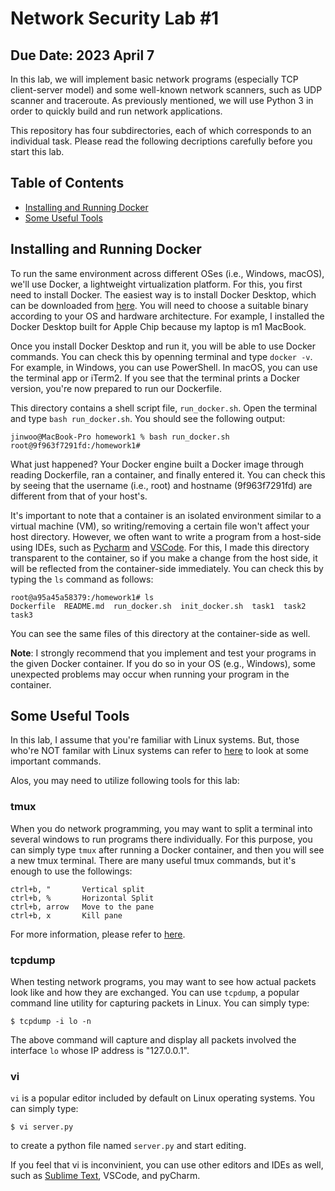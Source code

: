 # Network Security Lab #1

## Due Date: 2023 April 7

In this lab, we will implement basic network programs (especially TCP client-server model) and some well-known network scanners, such as UDP scanner and traceroute. As previously mentioned, we will use Python 3 in order to quickly build and run network applications.

This repository has four subdirectories, each of which corresponds to an individual task. Please read the following decriptions carefully before you start this lab.

## Table of Contents

* [Installing and Running Docker](#installing-and-running-docker)
* [Some Useful Tools](#some-useful-tools)

## Installing and Running Docker

To run the same environment across different OSes (i.e., Windows, macOS), we'll use Docker, a lightweight virtualization platform. For this, you first need to install Docker. The easiest way is to install Docker Desktop, which can be downloaded from [here](https://www.docker.com/products/docker-desktop/). You will need to choose a suitable binary according to your OS and hardware architecture. For example, I installed the Docker Desktop built for Apple Chip because my laptop is m1 MacBook. 

Once you install Docker Desktop and run it, you will be able to use Docker commands. You can check this by openning terminal and type `docker -v`. For example, in Windows, you can use PowerShell. In macOS, you can use the terminal app or iTerm2. If you see that the terminal prints a Docker version, you're now prepared to run our Dockerfile.

This directory contains a shell script file, `run_docker.sh`. Open the terminal and type `bash run_docker.sh`. You should see the following output:

```
jinwoo@MacBook-Pro homework1 % bash run_docker.sh
root@9f963f7291fd:/homework1#
```

What just happened? Your Docker engine built a Docker image through reading Dockerfile, ran a container, and finally entered it. You can check this by seeing that the username (i.e., root) and hostname (9f963f7291fd) are different from that of your host's.

It's important to note that a container is an isolated environment similar to a virtual machine (VM), so writing/removing a certain file won't affect your host directory. However, we often want to write a program from a host-side using IDEs, such as [Pycharm](https://www.jetbrains.com/ko-kr/pycharm/) and [VSCode](https://code.visualstudio.com/). For this, I made this directory transparent to the container, so if you make a change from the host side, it will be reflected from the container-side immediately. You can check this by typing the `ls` command as follows:

```
root@a95a45a58379:/homework1# ls
Dockerfile  README.md  run_docker.sh  init_docker.sh  task1  task2  task3
```

You can see the same files of this directory at the container-side as well.

**Note**: I strongly recommend that you implement and test your programs in the given Docker container. If you do so in your OS (e.g., Windows), some unexpected problems may occur when running your program in the container.

## Some Useful Tools

In this lab, I assume that you're familiar with Linux systems. But, those who're NOT familar with Linux systems can refer to [here](https://www.guru99.com/linux-commands-cheat-sheet.html) to look at some important commands.

Alos, you may need to utilize following tools for this lab:

### tmux

When you do network programming, you may want to split a terminal into several windows to run programs there individually. For this purpose, you can simply type `tmux` after running a Docker container, and then you will see a new tmux terminal. There are many useful tmux commands, but it's enough to use the followings:

```
ctrl+b, "       Vertical split
ctrl+b, %       Horizontal Split
ctrl+b, arrow   Move to the pane 
ctrl+b, x       Kill pane   
```

For more information, please refer to [here](https://gist.github.com/MohamedAlaa/2961058).

### tcpdump

When testing network programs, you may want to see how actual packets look like and how they are exchanged. You can use `tcpdump`, a popular command line utility for capturing packets in Linux. You can simply type:

```
$ tcpdump -i lo -n
```

The above command will capture and display all packets involved the interface `lo` whose IP address is "127.0.0.1".

### vi

`vi` is a popular editor included by default on Linux operating systems. You can simply type:

```
$ vi server.py
```

to create a python file named `server.py` and start editing.

If you feel that vi is inconvinient, you can use other editors and IDEs as well, such as [Sublime Text](https://www.sublimetext.com/), VSCode, and pyCharm.

